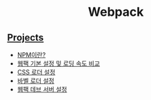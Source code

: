 <h1 align="center">Webpack</h1>

## [Projects](https://github.com/users/geunu97/projects/2)

- <a href="https://geunu97.tistory.com/87">NPM이란?</a>
- <a href="https://geunu97.tistory.com/88">웹팩 기본 설정 및 로딩 속도 비교</a>
- <a href="https://geunu97.tistory.com/89">CSS 로더 설정</a>
- <a href="https://geunu97.tistory.com/90">바벨 로더 설정</a>
- <a href="https://geunu97.tistory.com/91">웹팩 데브 서버 설정</a>
